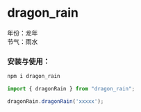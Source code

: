 # dragon_rain

年份：龙年 <br>
节气：雨水

### 安装与使用：

``` js
npm i dragon_rain

import { dragonRain } from "dragon_rain";

dragonRain.dragonRain('xxxxx');
